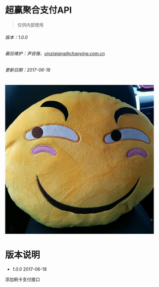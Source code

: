 # 超赢聚合支付API

> 仅供内部使用

###### 版本：1.0.0

###### 最后维护：尹自强，yinziqiang@chaoying.com.cn

###### 更新日期：2017-06-18

# ![](/assets/尹自强7.jpg)

# 版本说明

* _1.0.0_  2017-06-18

添加刷卡支付接口

